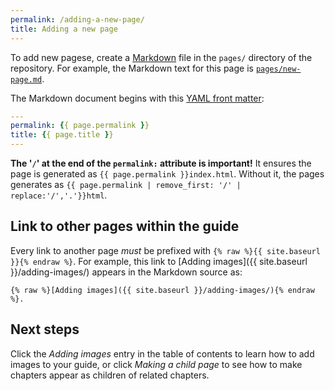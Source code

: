 ```yaml
---
permalink: /adding-a-new-page/
title: Adding a new page
---
```

To add new pagese, create a 
[Markdown](http://daringfireball.net/projects/markdown/syntax) file in the
`pages/` directory of the repository. For example, the Markdown text for
this page is
[`pages/new-page.md`](https://github.com/18F/guides-template/blob/18f-pages/pages/new-page.md).

The Markdown document begins with this [YAML front
matter](http://jekyllrb.com/docs/frontmatter/):

```yaml
---
permalink: {{ page.permalink }}
title: {{ page.title }}
---
```

**The '`/`' at the end of the `permalink:` attribute is important!** It
ensures the page is generated as `{{ page.permalink }}index.html`. Without it,
the pages generates as
`{{ page.permalink | remove_first: '/' | replace:'/','.'}}html`.

## Link to other pages within the guide

Every link to another page _must_ be prefixed with
`{% raw %}{{ site.baseurl }}{% endraw %}`. For example,
this link to [Adding images]({{ site.baseurl }}/adding-images/)
appears in the Markdown source as:

```
{% raw %}[Adding images]({{ site.baseurl }}/adding-images/){% endraw %}.
```

## Next steps

Click the _Adding images_ entry in the table of contents to learn how
to add images to your guide, or click _Making a child page_ to see how to
make chapters appear as children of related chapters.
